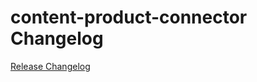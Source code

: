 # content-product-connector Changelog

[Release Changelog](https://github.com/spryker/content-product-connector/releases)
